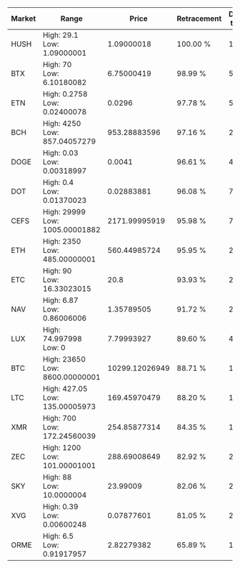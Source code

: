 | Market | Range | Price| Retracement | Doubles to 50% |
| --- | --- | --- | --- | --- |
| HUSH | High: 29.1<br />Low: 1.09000001 | 1.09000018 | 100.00 % | 13.85 |
| BTX | High: 70<br />Low: 6.10180082 | 6.75000419 | 98.99 % | 5.64 |
| ETN | High: 0.2758<br />Low: 0.02400078 | 0.0296 | 97.78 % | 5.06 |
| BCH | High: 4250<br />Low: 857.04057279 | 953.28883596 | 97.16 % | 2.68 |
| DOGE | High: 0.03<br />Low: 0.00318997 | 0.0041 | 96.61 % | 4.05 |
| DOT | High: 0.4<br />Low: 0.01370023 | 0.02883881 | 96.08 % | 7.17 |
| CEFS | High: 29999<br />Low: 1005.00001882 | 2171.99995919 | 95.98 % | 7.14 |
| ETH | High: 2350<br />Low: 485.00000001 | 560.44985724 | 95.95 % | 2.53 |
| ETC | High: 90<br />Low: 16.33023015 | 20.8 | 93.93 % | 2.56 |
| NAV | High: 6.87<br />Low: 0.86006006 | 1.35789505 | 91.72 % | 2.85 |
| LUX | High: 74.997998<br />Low: 0 | 7.79993927 | 89.60 % | 4.81 |
| BTC | High: 23650<br />Low: 8600.00000001 | 10299.12026949 | 88.71 % | 1.57 |
| LTC | High: 427.05<br />Low: 135.00005973 | 169.45970479 | 88.20 % | 1.66 |
| XMR | High: 700<br />Low: 172.24560039 | 254.85877314 | 84.35 % | 1.71 |
| ZEC | High: 1200<br />Low: 101.00001001 | 288.69008649 | 82.92 % | 2.25 |
| SKY | High: 88<br />Low: 10.0000004 | 23.99009 | 82.06 % | 2.04 |
| XVG | High: 0.39<br />Low: 0.00600248 | 0.07877601 | 81.05 % | 2.51 |
| ORME | High: 6.5<br />Low: 0.91917957 | 2.82279382 | 65.89 % | 1.31 |
